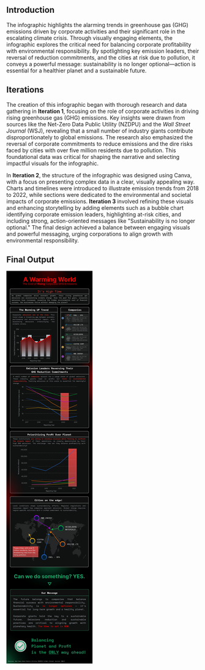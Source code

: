## Introduction
The infographic highlights the alarming trends in greenhouse gas (GHG) emissions driven by corporate activities and their significant role in the escalating climate crisis. Through visually engaging elements, the infographic explores the critical need for balancing corporate profitability with environmental responsibility. By spotlighting key emission leaders, their reversal of reduction commitments, and the cities at risk due to pollution, it conveys a powerful message: sustainability is no longer optional—action is essential for a healthier planet and a sustainable future.

## Iterations 
The creation of this infographic began with thorough research and data gathering in **Iteration 1**, focusing on the role of corporate activities in driving rising greenhouse gas (GHG) emissions. Key insights were drawn from sources like the Net-Zero Data Public Utility (NZDPU) and the *Wall Street Journal* (WSJ), revealing that a small number of industry giants contribute disproportionately to global emissions. The research also emphasized the reversal of corporate commitments to reduce emissions and the dire risks faced by cities with over five million residents due to pollution. This foundational data was critical for shaping the narrative and selecting impactful visuals for the infographic.  

In **Iteration 2**, the structure of the infographic was designed using Canva, with a focus on presenting complex data in a clear, visually appealing way. Charts and timelines were introduced to illustrate emission trends from 2018 to 2022, while sections were dedicated to the environmental and societal impacts of corporate emissions. **Iteration 3** involved refining these visuals and enhancing storytelling by adding elements such as a bubble chart identifying corporate emission leaders, highlighting at-risk cities, and including strong, action-oriented messages like "Sustainability is no longer optional." The final design achieved a balance between engaging visuals and powerful messaging, urging corporations to align growth with environmental responsibility.

## Final Output
![Infographic](assests/img/Infographic.jpg)
